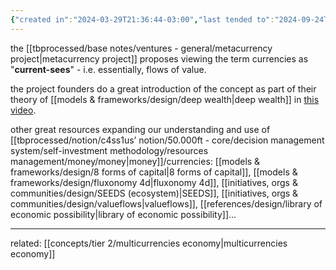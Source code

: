 ```yaml
---
{"created in":"2024-03-29T21:36:44-03:00","last tended to":"2024-09-24T16:23:13-03:00","tags":["concept","🌱"],"dg-publish":true,"notestage":["🌱"],"created":"2024-03-29T21:36:44.051-03:00","updated":"2025-01-24T16:49:51.311-03:00","permalink":"/concepts/design/currencies/","dgPassFrontmatter":true}
---
```


the [[tbprocessed/base notes/ventures - general/metacurrency project\|metacurrency project]] proposes viewing the term currencies as "**current-sees**" - i.e. essentially, flows of value.

the project founders do a great introduction of the concept as part of their theory of [[models & frameworks/design/deep wealth\|deep wealth]] in [this video](https://www.youtube.com/watch?v=kN9ykoFT-1Q&list=PLj8H7uBaUwDvd18QrEPugPMD5Z6Y0W-vB&index=11&pp=iAQB).

other great resources expanding our understanding and use of [[tbprocessed/notion/c4ss1us’ notion/50.000ft - core/decision management system/self-investment methodology/resources management/money/money\|money]]/currencies: [[models & frameworks/design/8 forms of capital\|8 forms of capital]], [[models & frameworks/design/fluxonomy 4d\|fluxonomy 4d]], [[initiatives, orgs & communities/design/SEEDS (ecosystem)\|SEEDS]], [[initiatives, orgs & communities/design/valueflows\|valueflows]], [[references/design/library of economic possibility\|library of economic possibility]]...

---
related: [[concepts/tier 2/multicurrencies economy\|multicurrencies economy]]